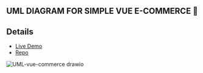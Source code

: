 ## UML DIAGRAM FOR SIMPLE VUE E-COMMERCE 📃

## Details

* [Live Demo](https://vue-e-commerce-e01af.web.app)
* [Repo](https://github.com/TomassSimko/Vue-E-Commerce)



![UML-vue-commerce drawio](https://user-images.githubusercontent.com/72190589/141954860-14acb070-18b6-4562-bb2f-fdd68399c732.png)
